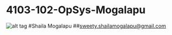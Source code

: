 # 4103-102-OpSys-Mogalapu
![alt tag](https://mail.google.com/mail/u/0/?ui=2&ik=2adb5a4a14&view=fimg&th=156e6ca90419249d&attid=0.1&disp=inline&realattid=ii_isklt8nz0_156e6ca04ea8deb2&safe=1&attbid=ANGjdJ-shZ4rS8VHF4TiKhK3D5ZLWtdv3sxO3mDkAN-8wxLKSBJMlTb7gR96ePcATRCip0iowJc0Ckpib57kz9i6PRHL50uz21Ag1G_cOpkFvmQxCv9cQKqxhuFpygg&ats=1472752784198&rm=156e6ca90419249d&zw&sz=w1366-h623)
#Shaila Mogalapu
##sweety.shailamogalapu@gmail.com
